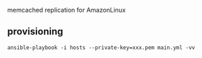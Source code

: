 memcached replication for AmazonLinux

## provisioning

```
ansible-playbook -i hosts --private-key=xxx.pem main.yml -vv
```
